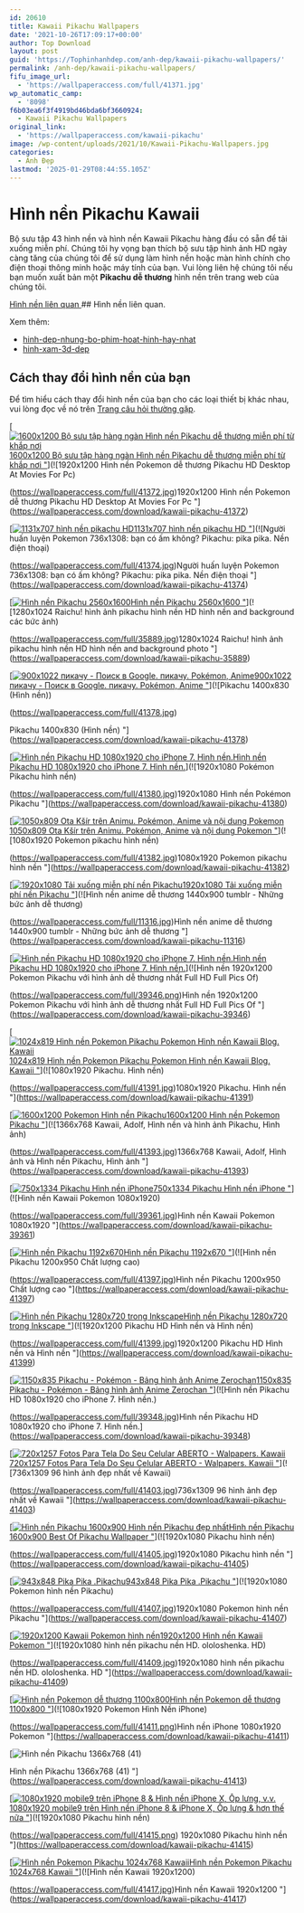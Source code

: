 ```yaml
---
id: 20610
title: Kawaii Pikachu Wallpapers
date: '2021-10-26T17:09:17+00:00'
author: Top Download
layout: post
guid: 'https://Tophinhanhdep.com/anh-dep/kawaii-pikachu-wallpapers/'
permalink: /anh-dep/kawaii-pikachu-wallpapers/
fifu_image_url:
  - 'https://wallpaperaccess.com/full/41371.jpg'
wp_automatic_camp:
  - '8098'
f6b03ea6f3f4919bd46bda6bf3660924:
  - Kawaii Pikachu Wallpapers
original_link:
  - 'https://wallpaperaccess.com/kawaii-pikachu'
image: /wp-content/uploads/2021/10/Kawaii-Pikachu-Wallpapers.jpg
categories:
  - Ảnh Đẹp
lastmod: '2025-01-29T08:44:55.105Z'
---
```

# Hình nền Pikachu Kawaii

Bộ sưu tập 43 hình nền và hình nền Kawaii Pikachu hàng đầu có sẵn để tải xuống miễn phí. Chúng tôi hy vọng bạn thích bộ sưu tập hình ảnh HD ngày càng tăng của chúng tôi để sử dụng làm hình nền hoặc màn hình chính cho điện thoại thông minh hoặc máy tính của bạn. Vui lòng liên hệ chúng tôi nếu bạn muốn xuất bản một **Pikachu dễ thương** hình nền trên trang web của chúng tôi.

[Hình nền liên quan ](#related) ## Hình nền liên quan.

   
 Xem thêm:

   
- [hinh-dep-nhung-bo-phim-hoat-hinh-hay-nhat](https://tophinhanhdep.com/hinh-nen-dep/hinh-dep-nhung-bo-phim-hoat-hinh-hay-nhat/)
- [hinh-xam-3d-dep](https://tophinhanhdep.com/hinh-xam-dep/hinh-xam-3d-dep/)

## Cách thay đổi hình nền của bạn

Để tìm hiểu cách thay đổi hình nền của bạn cho các loại thiết bị khác nhau, vui lòng đọc về nó trên [Trang câu hỏi thường gặp](https://tophinhanhdep.com/faq/).

  
[[![1600x1200 Bộ sưu tập hàng ngàn Hình nền Pikachu dễ thương miễn phí từ khắp nơi](https://wallpaperaccess.com/full/41371.jpg)1600x1200 Bộ sưu tập hàng ngàn Hình nền Pikachu dễ thương miễn phí từ khắp nơi "](https://wallpaperaccess.com/download/kawaii-pikachu-41371)](![1920x1200 Hình nền Pokemon dễ thương Pikachu HD Desktop At Movies For Pc)

(https://wallpaperaccess.com/full/41372.jpg)1920x1200 Hình nền Pokemon dễ thương Pikachu HD Desktop At Movies For Pc "](https://wallpaperaccess.com/download/kawaii-pikachu-41372)

[[![1131x707 hình nền pikachu HD](https://wallpaperaccess.com/full/41373.jpg)1131x707 hình nền pikachu HD "](https://wallpaperaccess.com/download/kawaii-pikachu-41373)](![Người huấn luyện Pokemon 736x1308: bạn có ấm không?  Pikachu: pika pika.  Nền điện thoại)

(https://wallpaperaccess.com/full/41374.jpg)Người huấn luyện Pokemon 736x1308: bạn có ấm không? Pikachu: pika pika. Nền điện thoại "](https://wallpaperaccess.com/download/kawaii-pikachu-41374)

[[![Hình nền Pikachu 2560x1600](https://wallpaperaccess.com/full/41375.jpg)Hình nền Pikachu 2560x1600 "](https://wallpaperaccess.com/download/kawaii-pikachu-41375)](![1280x1024 Raichu!  hình ảnh pikachu hình nền HD hình nền and background các bức ảnh)

(https://wallpaperaccess.com/full/35889.jpg)1280x1024 Raichu! hình ảnh pikachu hình nền HD hình nền and background photo "](https://wallpaperaccess.com/download/kawaii-pikachu-35889)

[[![900x1022 пикачу - Поиск в Google.  пикачу.  Pokémon, Anime](https://wallpaperaccess.com/full/40211.png)900x1022 пикачу - Поиск в Google. пикачу. Pokémon, Anime "](https://wallpaperaccess.com/download/kawaii-pikachu-40211)](![Pikachu 1400x830 (Hình nền))

(https://wallpaperaccess.com/full/41378.jpg)

Pikachu 1400x830 (Hình nền) "](https://wallpaperaccess.com/download/kawaii-pikachu-41378)

[[![Hình nền Pikachu HD 1080x1920 cho iPhone 7. Hình nền.](https://wallpaperaccess.com/full/39350.jpg)Hình nền Pikachu HD 1080x1920 cho iPhone 7. Hình nền.](https://wallpaperaccess.com/download/kawaii-pikachu-39350)](![1920x1080 Pokémon Pikachu hình nền)

(https://wallpaperaccess.com/full/41380.jpg)1920x1080 Hình nền Pokémon Pikachu "](https://wallpaperaccess.com/download/kawaii-pikachu-41380)

[[![1050x809 Ota Kšír trên Animu.  Pokémon, Anime và nội dung Pokemon](https://wallpaperaccess.com/full/41381.jpg)1050x809 Ota Kšír trên Animu. Pokémon, Anime và nội dung Pokemon "](https://wallpaperaccess.com/download/kawaii-pikachu-41381)](![1080x1920 Pokemon pikachu hình nền)

(https://wallpaperaccess.com/full/41382.jpg)1080x1920 Pokemon pikachu hình nền "](https://wallpaperaccess.com/download/kawaii-pikachu-41382)

[[![1920x1080 Tải xuống miễn phí nền Pikachu](https://wallpaperaccess.com/full/41383.jpg)1920x1080 Tải xuống miễn phí nền Pikachu "](https://wallpaperaccess.com/download/kawaii-pikachu-41383)](![Hình nền anime dễ thương 1440x900 tumblr - Những bức ảnh dễ thương)

(https://wallpaperaccess.com/full/11316.jpg)Hình nền anime dễ thương 1440x900 tumblr - Những bức ảnh dễ thương "](https://wallpaperaccess.com/download/kawaii-pikachu-11316)

[[![Hình nền Pikachu HD 1080x1920 cho iPhone 7. Hình nền.](https://wallpaperaccess.com/full/39327.jpg)Hình nền Pikachu HD 1080x1920 cho iPhone 7. Hình nền.](https://wallpaperaccess.com/download/kawaii-pikachu-39327)](![Hình nền 1920x1200 Pokemon Pikachu với hình ảnh dễ thương nhất Full HD Full Pics Of)

(https://wallpaperaccess.com/full/39346.png)Hình nền 1920x1200 Pokemon Pikachu với hình ảnh dễ thương nhất Full HD Full Pics Of "](https://wallpaperaccess.com/download/kawaii-pikachu-39346)

[[![1024x819 Hình nền Pokemon Pikachu Pokemon Hình nền Kawaii Blog.  Kawaii](https://wallpaperaccess.com/full/20190.jpg)1024x819 Hình nền Pokemon Pikachu Pokemon Hình nền Kawaii Blog. Kawaii "](https://wallpaperaccess.com/download/kawaii-pikachu-20190)](![1080x1920 Pikachu.  Hình nền)

(https://wallpaperaccess.com/full/41391.jpg)1080x1920 Pikachu. Hình nền "](https://wallpaperaccess.com/download/kawaii-pikachu-41391)

[[![1600x1200 Pokemon Hình nền Pikachu](https://wallpaperaccess.com/full/41392.png)1600x1200 Hình nền Pokemon Pikachu "](https://wallpaperaccess.com/download/kawaii-pikachu-41392)](![1366x768 Kawaii, Adolf, Hình nền và hình ảnh Pikachu, Hình ảnh)

(https://wallpaperaccess.com/full/41393.jpg)1366x768 Kawaii, Adolf, Hình ảnh và Hình nền Pikachu, Hình ảnh "](https://wallpaperaccess.com/download/kawaii-pikachu-41393)

[[![750x1334 Pikachu Hình nền iPhone](https://wallpaperaccess.com/full/41394.jpg)750x1334 Pikachu Hình nền iPhone "](https://wallpaperaccess.com/download/kawaii-pikachu-41394)](![Hình nền Kawaii Pokemon 1080x1920)

(https://wallpaperaccess.com/full/39361.jpg)Hình nền Kawaii Pokemon 1080x1920 "](https://wallpaperaccess.com/download/kawaii-pikachu-39361)

[[![Hình nền Pikachu 1192x670](https://wallpaperaccess.com/full/41396.jpg)Hình nền Pikachu 1192x670 "](https://wallpaperaccess.com/download/kawaii-pikachu-41396)](![Hình nền Pikachu 1200x950 Chất lượng cao)

(https://wallpaperaccess.com/full/41397.jpg)Hình nền Pikachu 1200x950 Chất lượng cao "](https://wallpaperaccess.com/download/kawaii-pikachu-41397)

[[![Hình nền Pikachu 1280x720 trong Inkscape](https://wallpaperaccess.com/full/41398.jpg)Hình nền Pikachu 1280x720 trong Inkscape "](https://wallpaperaccess.com/download/kawaii-pikachu-41398)](![1920x1200 Pikachu HD Hình nền và Hình nền)

(https://wallpaperaccess.com/full/41399.jpg)1920x1200 Pikachu HD Hình nền và Hình nền "](https://wallpaperaccess.com/download/kawaii-pikachu-41399)

[[![1150x835 Pikachu - Pokémon - Bảng hình ảnh Anime Zerochan](https://wallpaperaccess.com/full/41400.jpg)1150x835 Pikachu - Pokémon - Bảng hình ảnh Anime Zerochan "](https://wallpaperaccess.com/download/kawaii-pikachu-41400)](![Hình nền Pikachu HD 1080x1920 cho iPhone 7. Hình nền.)

(https://wallpaperaccess.com/full/39348.jpg)Hình nền Pikachu HD 1080x1920 cho iPhone 7. Hình nền.](https://wallpaperaccess.com/download/kawaii-pikachu-39348)

[[![720x1257 Fotos Para Tela Do Seu Celular ABERTO - Walpapers.  Kawaii](https://wallpaperaccess.com/full/41402.jpg)720x1257 Fotos Para Tela Do Seu Celular ABERTO - Walpapers. Kawaii "](https://wallpaperaccess.com/download/kawaii-pikachu-41402)](![736x1309 96 hình ảnh đẹp nhất về Kawaii)

(https://wallpaperaccess.com/full/41403.jpg)736x1309 96 hình ảnh đẹp nhất về Kawaii "](https://wallpaperaccess.com/download/kawaii-pikachu-41403)

[[![Hình nền Pikachu 1600x900 Hình nền Pikachu đẹp nhất](https://wallpaperaccess.com/full/41404.jpg)Hình nền Pikachu 1600x900 Best Of Pikachu Wallpaper "](https://wallpaperaccess.com/download/kawaii-pikachu-41404)](![1920x1080 Pikachu hình nền)

(https://wallpaperaccess.com/full/41405.jpg)1920x1080 Pikachu hình nền "](https://wallpaperaccess.com/download/kawaii-pikachu-41405)

[[![943x848 Pika Pika .Pikachu](https://wallpaperaccess.com/full/41406.png)943x848 Pika Pika .Pikachu "](https://wallpaperaccess.com/download/kawaii-pikachu-41406)](![1920x1080 Pokemon hình nền Pikachu)

(https://wallpaperaccess.com/full/41407.jpg)1920x1080 Pokemon hình nền Pikachu "](https://wallpaperaccess.com/download/kawaii-pikachu-41407)

[[![1920x1200 Kawaii Pokemon hình nền](https://wallpaperaccess.com/full/41408.jpg)1920x1200 Hình nền Kawaii Pokemon "](https://wallpaperaccess.com/download/kawaii-pikachu-41408)](![1920x1080 hình nền pikachu nền HD.  ololoshenka.  HD)

(https://wallpaperaccess.com/full/41409.jpg)1920x1080 hình nền pikachu nền HD. ololoshenka. HD "](https://wallpaperaccess.com/download/kawaii-pikachu-41409)

[[![Hình nền Pokemon dễ thương 1100x800](https://wallpaperaccess.com/full/41410.jpg)Hình nền Pokemon dễ thương 1100x800 "](https://wallpaperaccess.com/download/kawaii-pikachu-41410)](![1080x1920 Pokemon Hình Nền iPhone)

(https://wallpaperaccess.com/full/41411.png)Hình nền iPhone 1080x1920 Pokemon "](https://wallpaperaccess.com/download/kawaii-pikachu-41411)

[![Hình nền Pikachu 1366x768 (41)](https://wallpaperaccess.com/full/41413.jpg)

Hình nền Pikachu 1366x768 (41) "](https://wallpaperaccess.com/download/kawaii-pikachu-41413)

[[![1080x1920 mobile9 trên iPhone 8 & Hình nền iPhone X, Ốp lưng, v.v.](https://wallpaperaccess.com/full/41414.jpg)1080x1920 mobile9 trên Hình nền iPhone 8 &amp; iPhone X, Ốp lưng &amp; hơn thế nữa "](https://wallpaperaccess.com/download/kawaii-pikachu-41414)](![1920x1080 Pikachu hình nền)

(https://wallpaperaccess.com/full/41415.png) 1920x1080 Pikachu hình nền "](https://wallpaperaccess.com/download/kawaii-pikachu-41415)

[[![Hình nền Pokemon Pikachu 1024x768 Kawaii](https://wallpaperaccess.com/full/41416.jpg)Hình nền Pokemon Pikachu 1024x768 Kawaii "](https://wallpaperaccess.com/download/kawaii-pikachu-41416)](![Hình nền Kawaii 1920x1200)

(https://wallpaperaccess.com/full/41417.jpg)Hình nền Kawaii 1920x1200 "](https://wallpaperaccess.com/download/kawaii-pikachu-41417)
